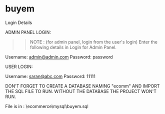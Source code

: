 # buyem
Login Details

ADMIN PANEL LOGIN:

>> NOTE : (for admin panel, login from the user's login)
>>Enter the following details in Login for Admin Panel.

Username: admin@admin.com
Password: password

USER LOGIN:

Username: saran@abc.com
Password: 11111

DON'T FORGET TO CREATE A DATABASE NAMING "ecomm" AND IMPORT THE SQL FILE TO RUN.
WITHOUT THE DATABASE THE PROJECT WON'T RUN.

 File is in : \ecommerce\mysql\buyem.sql
